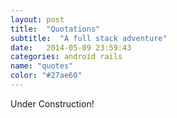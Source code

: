 ```yaml
---
layout: post
title:  "Quotations"
subtitle:  "A full stack adventure"
date:   2014-05-09 23:59:43
categories: android rails
name: "quotes"
color: "#27ae60"
---
```


Under Construction!